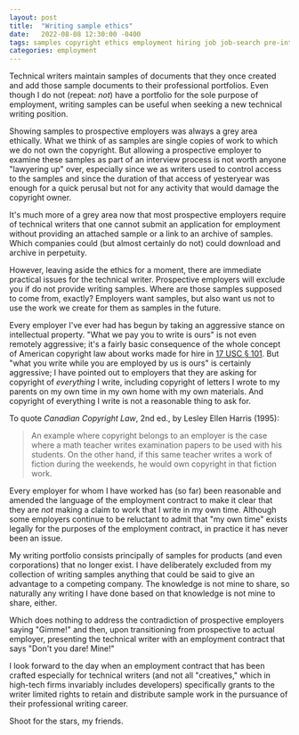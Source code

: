 ```yaml
---
layout: post
title:  "Writing sample ethics"
date:   2022-08-08 12:30:00 -0400
tags: samples copyright ethics employment hiring job job-search pre-interview recruitment staffing intellectual-property
categories: employment
---
```

Technical writers maintain samples of documents that they once created and add those sample documents to their professional portfolios. Even though I do not (repeat: _not_) have a portfolio for the sole purpose of employment, writing samples can be useful when seeking a new technical writing position.

Showing samples to prospective employers was always a grey area ethically. What we think of as samples are single copies of work to which we do not own the copyright. But allowing a prospective employer to examine these samples as part of an interview process is not worth anyone "lawyering up" over, especially since we as writers used to control access to the samples and since the duration of that access of yesteryear was enough for a quick perusal but not for any activity that would damage the copyright owner.

It's much more of a grey area now that most prospective employers require of technical writers that one cannot submit an application for employment without providing an attached sample or a link to an archive of samples. Which companies could (but almost certainly do not) could download and archive in perpetuity.

However, leaving aside the ethics for a moment, there are immediate practical issues for the technical writer. Prospective employers will exclude you if do not provide writing samples. Where are those samples supposed to come from, exactly? Employers want samples, but also want us not to use the work we create for them as samples in the future.

Every employer I've ever had has begun by taking an aggressive stance on intellectual property. "What we pay you to write is ours" is not even remotely aggressive; it's a fairly basic consequence of the whole concept of American copyright law about works made for hire in [17 USC § 101](https://www.law.cornell.edu/uscode/text/17/101). But "what you write while you are employed by us is ours" is certainly aggressive; I have pointed out to employers that they are asking for copyright of _everything_ I write, including copyright of letters I wrote to my parents on my own time in my own home with my own materials. And copyright of everything I write is not a reasonable thing to ask for.

To quote _Canadian Copyright Law_, 2nd ed., by Lesley Ellen Harris (1995):

> An example where copyright belongs to an employer is the case where a math teacher writes examination papers to be used with his students. On the other hand, if this same teacher writes a work of fiction during the weekends, he would own copyright in that fiction work.

Every employer for whom I have worked has (so far) been reasonable and amended the language of the employment contract to make it clear that they are _not_ making a claim to work that I write in my own time. Although some employers continue to be reluctant to admit that "my own time" exists legally for the purposes of the employment contract, in practice it has never been an issue.

My writing portfolio consists principally of samples for products (and even corporations) that no longer exist. I have deliberately excluded from my collection of writing samples anything that could be said to give an advantage to a competing company. The knowledge is not mine to share, so naturally any writing I have done based on that knowledge is not mine to share, either.

Which does nothing to address the contradiction of prospective employers saying "Gimme!" and then, upon transitioning from prospective to actual employer, presenting the technical writer with an employment contract that says "Don't you dare! Mine!"

I look forward to the day when an employment contract that has been crafted especially for technical writers (and not all "creatives," which in high-tech firms invariably includes developers) specifically grants to the writer limited rights to retain and distribute sample work in the pursuance of their professional writing career.

Shoot for the stars, my friends.

